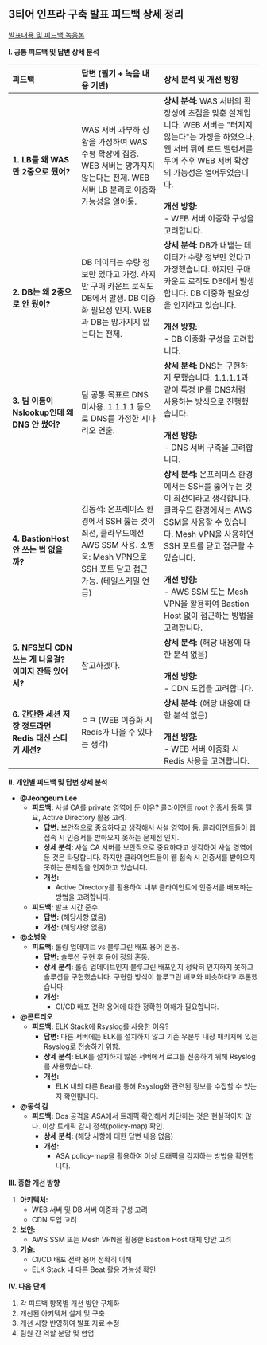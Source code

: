 ## 3티어 인프라 구축 발표 피드백 상세 정리

[발표내용 및 피드백 녹음본](https://daglo.ai/share/5IHk3po6a_QYhdk0)

**I. 공통 피드백 및 답변 상세 분석**

| 피드백                                       | 답변 (필기 + 녹음 내용 기반)                                                                                                                                                                                                                                                                                                                                                                                                  | 상세 분석 및 개선 방향                                                                                                                                                                                                                                                                       |
| :------------------------------------------- | :---------------------------------------------------------------------------------------------------------------------------------------------------------------------------------------------------------------------------------------------------------------------------------------------------------------------------------------------------------------------------------------------------------------------------------- | :---------------------------------------------------------------------------------------------------------------------------------------------------------------------------------------------------------------------------------------------------------------------------------------------- |
| **1. LB를 왜 WAS만 2중으로 뒀어?**                    | WAS 서버 과부하 상황을 가정하여 WAS 수평 확장에 집중. WEB 서버는 망가지지 않는다는 전제. WEB 서버 LB 분리로 이중화 가능성을 열어둠.                                                                                                                                                                                                                                                                                | **상세 분석:** WAS 서버의 확장성에 초점을 맞춘 설계입니다. WEB 서버는 "터지지 않는다"는 가정을 하였으나, 웹 서버 뒤에 로드 밸런서를 두어 추후 WEB 서버 확장의 가능성은 열어두었습니다. <br><br> **개선 방향:** <br> - WEB 서버 이중화 구성을 고려합니다.                                                                     |
| **2. DB는 왜 2중으로 안 뒀어?**                      | DB 데이터는 수량 정보만 있다고 가정. 하지만 구매 카운트 로직도 DB에서 발생. DB 이중화 필요성 인지. WEB과 DB는 망가지지 않는다는 전제.                                                                                                                                                                                                                                                                                          | **상세 분석:** DB가 내뱉는 데이터가 수량 정보만 있다고 가정했습니다. 하지만 구매 카운트 로직도 DB에서 발생합니다. DB 이중화 필요성을 인지하고 있습니다.  <br><br> **개선 방향:** <br> - DB 이중화 구성을 고려합니다.                                                                                |
| **3. 팀 이름이 Nslookup인데 왜 DNS 안 썼어?**          | 팀 공통 목표로 DNS 미사용. 1.1.1.1 등으로 DNS를 가정한 시나리오 연출.                                                                                                                                                                                                                                                                                                                                                               | **상세 분석:** DNS는 구현하지 못했습니다. 1.1.1.1과 같이 특정 IP를 DNS처럼 사용하는 방식으로 진행했습니다. <br><br> **개선 방향:** <br> - DNS 서버 구축을 고려합니다.                                                                                           |
| **4. BastionHost 안 쓰는 법 없을까?**                | 김동석: 온프레미스 환경에서 SSH 뚫는 것이 최선, 클라우드에선 AWS SSM 사용. 소병욱: Mesh VPN으로 SSH 포트 닫고 접근 가능. (테일스케일 언급)                                                                                                                                                                                                                                                                                         | **상세 분석:** 온프레미스 환경에서는 SSH를 뚫어두는 것이 최선이라고 생각합니다. 클라우드 환경에서는 AWS SSM을 사용할 수 있습니다. Mesh VPN을 사용하면 SSH 포트를 닫고 접근할 수 있습니다. <br><br> **개선 방향:** <br> - AWS SSM 또는 Mesh VPN을 활용하여 Bastion Host 없이 접근하는 방법을 고려합니다.                           |
| **5. NFS보다 CDN 쓰는 게 나을걸? 이미지 잔뜩 있어서?** | 참고하겠다.                                                                                                                                                                                                                                                                                                                                                                                                                      | **상세 분석:** (해당 내용에 대한 분석 없음)  <br><br> **개선 방향:** <br> - CDN 도입을 고려합니다.                                                                                                                                                                 |
| **6. 간단한 세션 저장 정도라면 Redis 대신 스티키 세션?** | ㅇㅋ (WEB 이중화 시 Redis가 나을 수 있다는 생각)                                                                                                                                                                                                                                                                                                                                                                            | **상세 분석:** (해당 내용에 대한 분석 없음)  <br><br> **개선 방향:** <br> - WEB 서버 이중화 시 Redis 사용을 고려합니다.                                                                                                                                                     |

**II. 개인별 피드백 및 답변 상세 분석**

*   **@Jeongeum Lee**
    *   **피드백:** 사설 CA를 private 영역에 둔 이유? 클라이언트 root 인증서 등록 필요, Active Directory 활용 고려.
        *   **답변:** 보안적으로 중요하다고 생각해서 사설 영역에 둠. 클라이언트들이 웹 접속 시 인증서를 받아오지 못하는 문제점 인지.
        *   **상세 분석:** 사설 CA 서버를 보안적으로 중요하다고 생각하여 사설 영역에 둔 것은 타당합니다. 하지만 클라이언트들이 웹 접속 시 인증서를 받아오지 못하는 문제점을 인지하고 있습니다.
        *   **개선:**
            *   Active Directory를 활용하여 내부 클라이언트에 인증서를 배포하는 방법을 고려합니다.
    *   **피드백:** 발표 시간 준수.
        *   **답변:** (해당사항 없음)
        *   **개선:** (해당사항 없음)
*   **@소병욱**
    *   **피드백:** 롤링 업데이트 vs 블루그린 배포 용어 혼동.
        *   **답변:** 솔루션 구현 후 용어 정의 혼동.
        *   **상세 분석:** 롤링 업데이트인지 블루그린 배포인지 정확히 인지하지 못하고 솔루션을 구현했습니다. 구현한 방식이 블루그린 배포와 비슷하다고 추론했습니다.
        *   **개선:**
            *   CI/CD 배포 전략 용어에 대한 정확한 이해가 필요합니다.
*   **@콘트리오**
    *   **피드백:** ELK Stack에 Rsyslog를 사용한 이유?
        *   **답변:** 다른 서버에는 ELK를 설치하지 않고 기존 우분투 내장 패키지에 있는 Rsyslog로 전송하기 위함.
        *   **상세 분석:** ELK를 설치하지 않은 서버에서 로그를 전송하기 위해 Rsyslog를 사용했습니다.
        *   **개선:**
            *   ELK 내의 다른 Beat를 통해 Rsyslog와 관련된 정보를 수집할 수 있는지 확인합니다.
*   **@동석 김**
    *   **피드백:** Dos 공격을 ASA에서 트래픽 확인해서 차단하는 것은 현실적이지 않다. 이상 트래픽 감지 정책(policy-map) 확인.
        *   **상세 분석:** (해당 사항에 대한 답변 내용 없음)
        *   **개선:**
            *   ASA policy-map을 활용하여 이상 트래픽을 감지하는 방법을 확인합니다.

**III. 종합 개선 방향**

1.  **아키텍처:**
    *   WEB 서버 및 DB 서버 이중화 구성 고려
    *   CDN 도입 고려
2.  **보안:**
    *   AWS SSM 또는 Mesh VPN을 활용한 Bastion Host 대체 방안 고려
3.  **기술:**
    *   CI/CD 배포 전략 용어 정확히 이해
    *   ELK Stack 내 다른 Beat 활용 가능성 확인

**IV. 다음 단계**

1.  각 피드백 항목별 개선 방안 구체화
2.  개선된 아키텍처 설계 및 구축
3.  개선 사항 반영하여 발표 자료 수정
4.  팀원 간 역할 분담 및 협업
